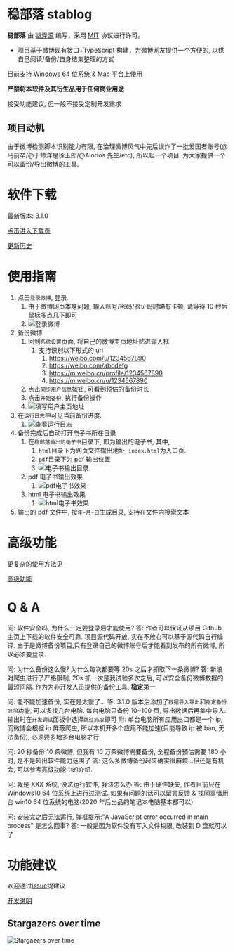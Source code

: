 # 稳部落 stablog

**稳部落** 由 [姚泽源](http://www.yaozeyuan.online/) 编写，采用 [MIT](http://opensource.org/licenses/MIT) 协议进行许可。

- 项目基于微博现有接口+TypeScript 构建，为微博网友提供一个方便的, 以供自己阅读/备份/自身结集整理的方式

目前支持 Windows 64 位系统 & Mac 平台上使用

**严禁将本软件及其衍生品用于任何商业用途**

接受功能建议, 但一般不接受定制开发需求

## 项目动机

由于微博检测脚本识别能力有限, 在治理微博风气中先后误炸了一批爱国者账号(@马前卒/@于帅洋是琢玉郎/@Aiorios 先生/etc), 所以起一个项目, 为大家提供一个可以备份/导出微博的工具.

# 软件下载

最新版本: 3.1.0

[点击进入下载页](https://www.yaozeyuan.online/stablog/)

[更新历史](./changelog.md)

# 使用指南

1.  点击`登录微博`, 登录.
    1.  由于微博网页本身问题, 输入账号/密码/验证码时略有卡顿, 请等待 10 秒后鼠标多点几下即可
    2.  ![登录微博](https://cdn.jsdelivr.net/gh/YaoZeyuan/stablog@master/./doc/img/登录微博.png)
2.  备份微博
    1.  回到`系统设置`页面, 将自己的微博主页地址贴进输入框
        1.  支持识别以下形式的 url
            1.  https://weibo.com/u/1234567890
            2.  https://weibo.com/abcdefg
            3.  https://m.weibo.cn/profile/1234567890
            4.  https://m.weibo.cn/u/1234567890
    2.  点击`同步用户信息`按钮, 可看到预估的备份时长
    3.  点击`开始备份`, 执行备份操作
    4.  ![填写用户主页地址](https://cdn.jsdelivr.net/gh/YaoZeyuan/stablog@master/./doc/img/点击开始备份.png)
3.  在`运行日志`中可见当前备份进度.
    1.  ![查看运行日志](https://cdn.jsdelivr.net/gh/YaoZeyuan/stablog@master/./doc/img/查看运行日志.png)
4.  备份完成后自动打开电子书所在目录
    1.  在`稳部落输出的电子书`目录下, 即为输出的电子书, 其中,
        1.  `html`目录下为网页文件输出地址, `index.html`为入口页.
        2.  `pdf`目录下为 pdf 输出位置
        3.  ![电子书输出目录](https://cdn.jsdelivr.net/gh/YaoZeyuan/stablog@master/./doc/img/电子书输出目录.png)
    2.  pdf 电子书输出效果
        1.  ![pdf电子书效果](https://cdn.jsdelivr.net/gh/YaoZeyuan/stablog@master/./doc/img/pdf电子书效果.png)
    3.  html 电子书输出效果
        1.  ![html电子书效果](https://cdn.jsdelivr.net/gh/YaoZeyuan/stablog@master/./doc/img/html电子书效果.png)
5.  输出的 pdf 文件中, 按`年-月-日`生成目录, 支持在文件内搜索文本

# 高级功能

更复杂的使用方法见

[高级功能](./doc/高级功能.md)

# Q & A

问: 软件安全吗, 为什么一定要登录后才能使用?
答: 作者可以保证从项目 Github 主页上下载的软件安全可靠. 项目源代码开放, 实在不放心可以基于源代码自行编译. 由于是微博备份项目,只有登录自己的微博账号后才能看到发布的所有微博, 所以必须要登录.

问: 为什么备份这么慢? 为什么每次都要等 20s 之后才抓取下一条微博?
答: 新浪对爬虫进行了严格限制, 20s 抓一次是我试验多次之后, 可以安全备份微博数据的最短间隔. 作为为非开发人员提供的备份工具, **稳定**第一

问: 能不能加速备份, 实在是太慢了...
答: 3.1.0 版本后添加了`数据导入导出`和`指定备份范围`功能, 可以多找几台电脑, 每台电脑只备份 10~100 页, 导出数据后再集中导入. 输出时在`开发调试`面板中选择`跳过抓取`即可
附: 单台电脑所有应用出口都是一个 ip, 而微博会根据 ip 屏蔽爬虫, 所以本机开多个应用不能加速(只能导致 ip 被 ban, 无法备份), 必须要多地多台电脑才行.

问: 20 秒备份 10 条微博, 但我有 10 万条微博需要备份, 全程备份预估需要 180 小时, 是不是超出软件能力范围了
答: 这么多微博备份起来确实很麻烦...但还是有机会, 可以参考[高级功能](./doc/高级功能.md#微博数量巨大1-万条以上)中的介绍.

问: 我是 XXX 系统, 没法运行软件, 我该怎么办
答: 由于硬件缺失, 作者目前只在 Windows10 64 位系统上进行过测试. 如果有问题的话可以留言反馈 & 找同事借用台 win10 64 位系统的电脑(2020 年后出品的笔记本电脑基本都可以).

问: 安装完之后无法运行, 弹框提示:"A JavaScript error occurred in main process" 是怎么回事?
答: 一般是因为软件没有写入文件权限, 改装到 D 盘就可以了

# 功能建议

欢迎通过[issue](https://github.com/YaoZeyuan/stablog/issues)提建议

[开发说明](./doc/开发说明.md)

## Stargazers over time

![Stargazers over time](https://starchart.cc/YaoZeyuan/stablog.svg)
